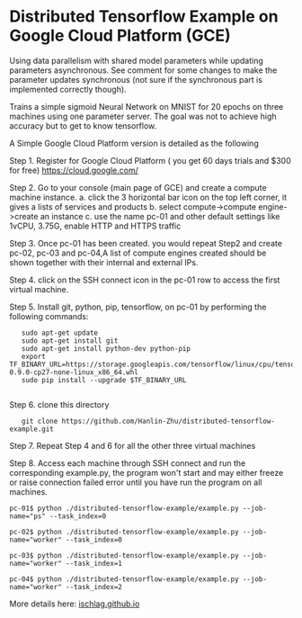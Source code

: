 # Distributed Tensorflow Example on Google Cloud Platform (GCE)

Using data parallelism with shared model parameters while updating parameters asynchronous. See comment for some changes to make the parameter updates synchronous (not sure if the synchronous part is implemented correctly though).

Trains a simple sigmoid Neural Network on MNIST for 20 epochs on three machines using one parameter server. The goal was not to achieve high accuracy but to get to know tensorflow.

A Simple Google Cloud Platform version is detailed as the following 

Step 1. Register for Google Cloud Platform ( you get 60 days trials and $300 for free)  https://cloud.google.com/

Step 2. Go to your console (main page of GCE) and  create a compute machine instance. 
        a. click the 3 horizontal bar icon on the top left corner, it gives a lists of services and products 
        b. select compute->compute engine->create an instance
        c. use the name pc-01 and other default settings like 1vCPU, 3.75G, enable HTTP and HTTPS traffic
        
Step 3. Once pc-01 has been created. you would repeat Step2 and create pc-02, pc-03 and pc-04,A list of compute engines created should be shown together with their internal and external IPs.

Step 4. click on the SSH connect icon in the pc-01 row to access the first virtual machine. 

Step 5. Install git, python, pip, tensorflow, on pc-01 by performing the following commands:
```
   sudo apt-get update
   sudo apt-get install git 
   sudo apt-get install python-dev python-pip
   export TF_BINARY_URL=https://storage.googleapis.com/tensorflow/linux/cpu/tensorflow-0.9.0-cp27-none-linux_x86_64.whl
   sudo pip install --upgrade $TF_BINARY_URL
   
```
Step 6. clone this directory 
```
   git clone https://github.com/Hanlin-Zhu/distributed-tensorflow-example.git
```

Step 7. Repeat Step 4 and 6 for all the other three virtual machines

Step 8. Access each machine through SSH connect and run the corresponding example.py, the program won't start and may either freeze or raise connection failed error until you have run the program on all machines. 
```
pc-01$ python ./distributed-tensorflow-example/example.py --job-name="ps" --task_index=0 

pc-02$ python ./distributed-tensorflow-example/example.py --job-name="worker" --task_index=0 

pc-03$ python ./distributed-tensorflow-example/example.py --job-name="worker" --task_index=1 

pc-04$ python ./distributed-tensorflow-example/example.py --job-name="worker" --task_index=2 
```

More details here: [ischlag.github.io](http://ischlag.github.io/)
